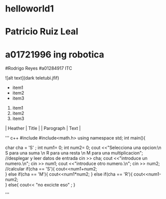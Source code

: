 # helloworld1
# Patricio Ruiz Leal
# a01721996 ing robotica 

#Rodrigo Reyes
#a01284917 ITC


![alt text](dark teletubi.jfif)



- item1
- item2
- item3


1. item1
2. item2
3. item3


| Heather | Title |
| Parograph | Text |

''' c++
#include<iostream>
#include<math.h>
using namespace std;
int main(){

  char cha = 'S' ;
  int num1= 0;
  int num2= 0;
  cout <<"Selecciona una opcion:\n S para una suma \n R para una resta \n M para una      multiplicacion";
  //desplegar y leer datos de entrada
  cin >> cha;
  cout <<"introduce un numero.\n";
  cin >> num1;
  cout <<"introduce otro numero.\n";
  cin >> num2;
  //calcular
  if(cha == 'S'){
      cout<<num1+num2;  
  }
  else if(cha == 'M'){
      cout<<num1*num2; 
  }
  else if(cha == 'R'){
      cout<<num1-num2;  
  }
  else{
      cout<< "no excicte eso" ;
  }


'''
    






